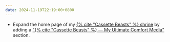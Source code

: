 ```yaml
---
date: 2024-11-19T22:19:00+0800
---
```


* Expand the home page of my [{% cite "Cassette Beasts" %} shrine](/shrines/cassettebeasts) by adding a ["{% cite "Cassette Beasts" %} — My Ultimate Comfort Media"](/shrines/cassettebeasts/#cassette-beasts-my-ultimate-comfort-media) section.